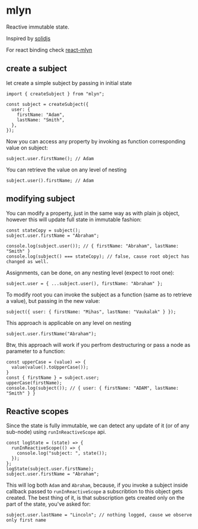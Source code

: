 # mlyn

Reactive immutable state.

Inspired by [solidjs](https://github.com/solidjs/solid)

For react binding check [react-mlyn](https://github.com/vaukalak/react-mlyn)

## create a subject

let create a simple subject by passing in initial state
```
import { createSubject } from "mlyn";

const subject = createSubject({
  user: {
    firstName: "Adam",
    lastName: "Smith",
  },
});
```
Now you can access any property by invoking as function corresponding value on subject:
```
subject.user.firstName(); // Adam
```
You can retrieve the value on any level of nesting
```
subject.user().firstName; // Adam
```

## modifying subject

You can modify a property, just in the same way as with plain js object, however this will update full state in immutable fashion:
```
const stateCopy = subject();
subject.user.firstName = "Abraham";

console.log(subject.user()); // { firstName: "Abraham", lastName: "Smith" }
console.log(subject() === stateCopy); // false, cause root object has changed as well.
```
Assignments, can be done, on any nesting level (expect to root one):
```
subject.user = { ...subject.user(), firstName: "Abraham" };
```
To modify root you can invoke the subject as a function (same as to retrieve a value), but passing in the new value:
```
subject({ user: { firstName: "Mihas", lastName: "Vaukalak" } });
```
This approach is applicable on any level on nesting
```
subject.user.firstName("Abraham");
```
Btw, this approach will work if you perfrom destructuring or pass a node as parameter to a function:
```
const upperCase = (value) => {
  value(value().toUpperCase());
}
const { firstName } = subject.user;
upperCase(firstName);
console.log(subject()); // { user: { firstName: "ADAM", lastName: "Smith" } }
```

## Reactive scopes

Since the state is fully immutable, we can detect any update of it (or of any sub-node) using `runInReactiveScope` api. 
```
const logState = (state) => {
  runInReactiveScope(() => {
    console.log("subject: ", state());
  });
};
logState(subject.user.firstName);
subject.user.firstName = "Abraham";
```
This will log both `Adam` and `Abraham`, because, if you invoke a subject inside callback passed to `runInReactiveScope` a subscribtion to this object gets created. The best thing of it, is that subscription gets created only on the part of the state, you've asked for:
```
subject.user.lastName = "Lincoln"; // nothing logged, cause we observe only first name
```
